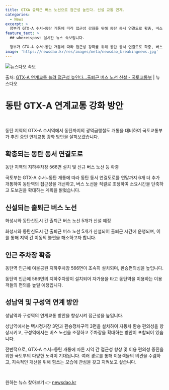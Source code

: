 ```yaml
---
title: GTXA 출퇴근 버스 노선으로 접근성 높인다. 신설 교통 연계.
categories:
  - News
excerpt: >
  정부가 GTX-A 수서~동탄 개통에 따라 접근성 강화를 위해 동탄 동서 연결도로 확충, 버스 노선 신설, 주…
feature_text: >
  ## whereispost 실시간 뉴스 속보입니다.

  정부가 GTX-A 수서~동탄 개통에 따라 접근성 강화를 위해 동탄 동서 연결도로 확충, 버스 노선 신설, 주…
image: 'https://newsdao.kr/res/images/meta/newsdao_breakingnews.jpg'
---
```


![뉴스다오 속보](https://newsdao.kr/res/images/meta/newsdao_breakingnews.jpg)

<p>출처: <a href="https://newsdao.kr/3741" rel="dofollow">GTX-A 연계교통 늘려 접근성 높인다…출퇴근 버스 노선 신설 - 국토교통부</a> | 뉴스다오</p>

<h1>동탄 GTX-A 연계교통 강화 방안</h1>
<p data-ke-size="size16">&nbsp;</p>
동탄 지역의 GTX-A 수서역에서 동탄까지의 광역급행철도 개통을 대비하여 국토교통부가 추진 중인 연계교통 강화 방안을 살펴보겠습니다.

<h2>확충되는 동탄 동서 연결도로</h2>
<p data-ke-size="size16">동탄 지역의 지하주차장 566면 설치 및 신규 버스 노선 등 확충</p>
국토부는 GTX-A 수서~동탄 개통에 따라 동탄 동서 연결도로를 연말까지 6개 더 추가 개통하여 동탄역의 접근성을 개선하고, 버스 노선을 직결로 조정하여 소요시간을 단축하고 도보권을 확대하는 계획을 밝혔습니다.

<h2>신설되는 출퇴근 버스 노선</h2>
<p data-ke-size="size16">화성시와 동탄신도시 간 출퇴근 버스 노선 5개가 신설 예정</p>
화성시와 동탄신도시 간 출퇴근 버스 노선 5개가 신설되어 출퇴근 시간에 운행되며, 이를 통해 지역 간 이동의 불편을 해소하고자 합니다.

<h2>인근 주차장 확충</h2>
<p data-ke-size="size16">동탄역 인근에 여울공원 지하주차장 566면이 조속히 설치되며, 환승편의성을 높입니다.</p>
동탄역 인근에 566면의 지하주차장이 설치되어 자가용을 타고 동탄역을 이용하는 이용객들의 편의를 높일 예정입니다.

<h2>성남역 및 구성역 연계 방안</h2>
<p data-ke-size="size16">성남역과 구성역의 연계교통 방안을 향상시켜 접근성을 높입니다.</p>
성남역에서는 택시정거장 3면과 환승정차구역 3면을 설치하여 자동차 환승 편의성을 향상시키고, 구성역에서는 버스 노선을 조정하고 주차장을 확대하는 방안이 포함되어 있습니다.

전반적으로, GTX-A 수서~동탄 개통에 따른 지역 간 접근성 향상 및 이용 편의성 증진을 위한 국토부의 다양한 노력이 기대됩니다. 여러 경로를 통해 이용객들의 의견을 수렴하고, 지속적인 개선을 위해 힘쓰는 모습에 관심을 갖고 지켜보고 싶습니다.
<p data-ke-size="size16">&nbsp;</p> 

원하는 뉴스 찾아보기 👉 <a href="https://newsdao.kr" rel="dofollow">newsdao.kr</a>


